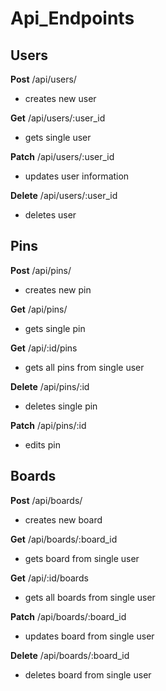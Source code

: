 # Api_Endpoints

## **Users**

**Post**
/api/users/
 - creates new user

**Get**
/api/users/:user_id
 - gets single user

**Patch**
/api/users/:user_id
 - updates user information

**Delete**
/api/users/:user_id
 - deletes user

## **Pins**
**Post**
/api/pins/
* creates new pin

**Get**
/api/pins/
* gets single pin

**Get**
/api/:id/pins
* gets all pins from single user

**Delete**
/api/pins/:id
* deletes single pin

**Patch**
/api/pins/:id
* edits pin

## **Boards**
**Post**
/api/boards/
* creates new board

**Get**
/api/boards/:board_id
* gets board from single user

**Get**
/api/:id/boards
* gets all boards from single user

**Patch**
/api/boards/:board_id
* updates board from single user

**Delete**
/api/boards/:board_id
* deletes board from single user
